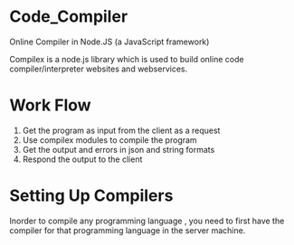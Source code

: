 # Code_Compiler
Online Compiler in Node.JS (a JavaScript framework)

Compilex is a node.js library which is used to build
online code compiler/interpreter websites and
webservices.

# Work Flow
1. Get the program as input from the client as a request
2. Use compilex modules to compile the program
3. Get the output and errors in json and string formats
4. Respond the output to the client

# Setting Up Compilers
Inorder to compile any programming language , you need to first have the compiler for that
programming language in the server machine.
